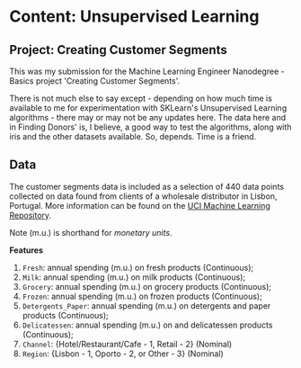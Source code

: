 # Content: Unsupervised Learning
## Project: Creating Customer Segments

This was my submission for the Machine Learning Engineer Nanodegree - Basics project 'Creating Customer Segments'.

There is not much else to say except - depending on how much time is available to me for experimentation with SKLearn's Unsupervised Learning algorithms - there may or may not be any updates here. The data here and in Finding Donors' is, I believe, a good way to test the algorithms, along with iris and the other datasets available. So, depends. Time is a friend.

## Data

The customer segments data is included as a selection of 440 data points collected on data found from clients of a wholesale distributor in Lisbon, Portugal. More information can be found on the [UCI Machine Learning Repository](https://archive.ics.uci.edu/ml/datasets/Wholesale+customers).

Note (m.u.) is shorthand for *monetary units*.

**Features**
1) `Fresh`: annual spending (m.u.) on fresh products (Continuous); 
2) `Milk`: annual spending (m.u.) on milk products (Continuous); 
3) `Grocery`: annual spending (m.u.) on grocery products (Continuous); 
4) `Frozen`: annual spending (m.u.) on frozen products (Continuous);
5) `Detergents_Paper`: annual spending (m.u.) on detergents and paper products (Continuous);
6) `Delicatessen`: annual spending (m.u.) on and delicatessen products (Continuous); 
7) `Channel`: {Hotel/Restaurant/Cafe - 1, Retail - 2} (Nominal)
8) `Region`: {Lisbon - 1, Oporto - 2, or Other - 3} (Nominal) 
